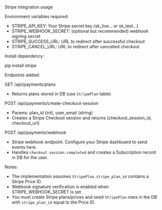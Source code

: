 Stripe integration usage

Environment variables required:

- STRIPE_API_KEY: Your Stripe secret key (sk_live... or sk_test...)
- STRIPE_WEBHOOK_SECRET: (optional but recommended) webhook signing secret
- STRIPE_SUCCESS_URL: URL to redirect after successful checkout
- STRIPE_CANCEL_URL: URL to redirect after cancelled checkout

Install dependency:

pip install stripe

Endpoints added:

GET /api/payments/plans
- Returns plans stored in DB (use `StripePlan` table)

POST /api/payments/create-checkout-session
- Params: plan_id (int), user_email (string)
- Creates a Stripe Checkout session and returns {checkout_session_id, checkout_url}

POST /api/payments/webhook
- Stripe webhook endpoint. Configure your Stripe dashboard to send events here.
- Handles `checkout.session.completed` and creates a Subscription record in DB for the user.

Notes:
- The implementation assumes `StripePlan.stripe_plan_id` contains a Stripe Price ID.
- Webhook signature verification is enabled when STRIPE_WEBHOOK_SECRET is set.
- You must create Stripe plans/prices and seed `StripePlan` rows in the DB with `stripe_plan_id` equal to the Price ID.
